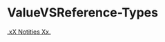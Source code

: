 # ValueVSReference-Types
[.xX Notities Xx.](https://hackmd.io/AwJgRgJhwQbAtARgMYQJzwCwFY1ngIYgBmI8yxiAHIgVQOynbBA=?both)
